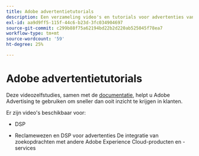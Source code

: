 ```yaml
---
title: Adobe advertentietutorials
description: Een verzameling video's en tutorials voor advertenties van Adobe.
exl-id: aa9d9ff5-115f-44c6-b23d-3fc034904697
source-git-commit: c299b88f75a62194bd22b2d220ab525045f78ea7
workflow-type: tm+mt
source-wordcount: '59'
ht-degree: 25%

---
```


# Adobe advertentietutorials

Deze videozelfstudies, samen met de [documentatie](https://experienceleague.adobe.com/docs/advertising-cloud.html), helpt u Adobe Advertising te gebruiken om sneller dan ooit inzicht te krijgen in klanten.

Er zijn video&#39;s beschikbaar voor:

* DSP

* Reclamewezen en DSP voor advertenties De integratie van zoekopdrachten met andere Adobe Experience Cloud-producten en -services

<!--
See other -learn tutorials landing pages to get ideas for additional content
-->
